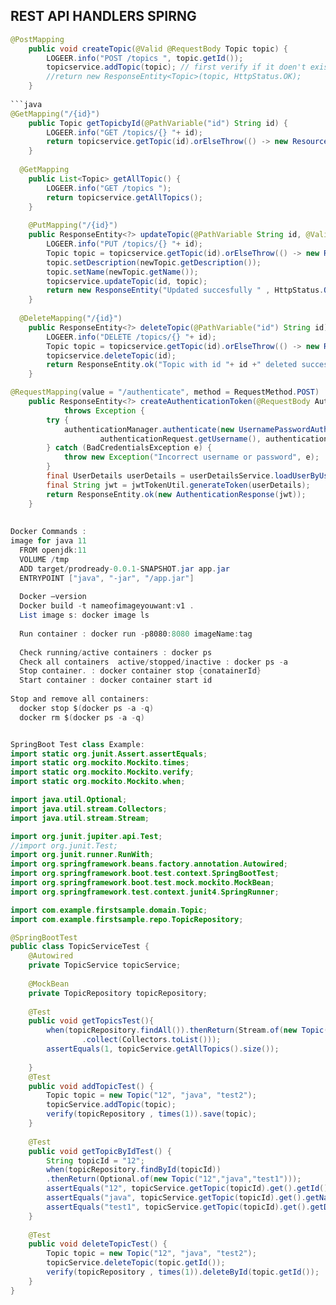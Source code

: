 ## REST API HANDLERS SPIRNG
```java
@PostMapping
	public void createTopic(@Valid @RequestBody Topic topic) {
		LOGEER.info("POST /topics ", topic.getId());
		topicservice.addTopic(topic); // first verify if it doen't exist then only create
		//return new ResponseEntity<Topic>(topic, HttpStatus.OK);
	}
  
```java
@GetMapping("/{id}")
	public Topic getTopicbyId(@PathVariable("id") String id) {
		LOGEER.info("GET /topics/{} "+ id);
		return topicservice.getTopic(id).orElseThrow(() -> new ResourceNotFoundException("Topic does not exist: " + id));
	}
  
  @GetMapping
	public List<Topic> getAllTopic() {
		LOGEER.info("GET /topics ");
		return topicservice.getAllTopics();
	}
  
  	@PutMapping("/{id}")
	public ResponseEntity<?> updateTopic(@PathVariable String id, @Valid @RequestBody Topic newTopic) {
		LOGEER.info("PUT /topics/{} "+ id);
		Topic topic = topicservice.getTopic(id).orElseThrow(() -> new ResourceNotFoundException("Topic does not exist: " + id));
		topic.setDescription(newTopic.getDescription());
		topic.setName(newTopic.getName());
		topicservice.updateTopic(id, topic);
		return new ResponseEntity("Updated succesfully " , HttpStatus.OK );
	}
  
  @DeleteMapping("/{id}")
	public ResponseEntity<?> deleteTopic(@PathVariable("id") String id) {
		LOGEER.info("DELETE /topics/{} "+ id);
		Topic topic = topicservice.getTopic(id).orElseThrow(() -> new ResourceNotFoundException("Topic does not exist: " + id));
		topicservice.deleteTopic(id);
		return ResponseEntity.ok("Topic with id "+ id +" deleted successfully.");
	}

@RequestMapping(value = "/authenticate", method = RequestMethod.POST)
	public ResponseEntity<?> createAuthenticationToken(@RequestBody AuthenticationRequest authenticationRequest)
			throws Exception {
		try {
			authenticationManager.authenticate(new UsernamePasswordAuthenticationToken(
					authenticationRequest.getUsername(), authenticationRequest.getPassword()));
		} catch (BadCredentialsException e) {
			throw new Exception("Incorrect username or password", e);
		}
		final UserDetails userDetails = userDetailsService.loadUserByUsername(authenticationRequest.getUsername());
		final String jwt = jwtTokenUtil.generateToken(userDetails);
		return ResponseEntity.ok(new AuthenticationResponse(jwt));
	}
  
  
Docker Commands :
image for java 11
  FROM openjdk:11
  VOLUME /tmp
  ADD target/prodready-0.0.1-SNAPSHOT.jar app.jar
  ENTRYPOINT ["java", "-jar", "/app.jar"]
  
  Docker —version
  Docker build -t nameofimageyouwant:v1 .
  List image s: docker image ls
  
  Run container : docker run -p8080:8080 imageName:tag
  
  Check running/active containers : docker ps 
  Check all containers  active/stopped/inactive : docker ps -a
  Stop container. : docker container stop {conatainerId}
  Start container : docker container start id
  
Stop and remove all containers:
  docker stop $(docker ps -a -q)
  docker rm $(docker ps -a -q)


SpringBoot Test class Example:
import static org.junit.Assert.assertEquals;
import static org.mockito.Mockito.times;
import static org.mockito.Mockito.verify;
import static org.mockito.Mockito.when;

import java.util.Optional;
import java.util.stream.Collectors;
import java.util.stream.Stream;

import org.junit.jupiter.api.Test;
//import org.junit.Test;
import org.junit.runner.RunWith;
import org.springframework.beans.factory.annotation.Autowired;
import org.springframework.boot.test.context.SpringBootTest;
import org.springframework.boot.test.mock.mockito.MockBean;
import org.springframework.test.context.junit4.SpringRunner;

import com.example.firstsample.domain.Topic;
import com.example.firstsample.repo.TopicRepository;

@SpringBootTest
public class TopicServiceTest {
	@Autowired 
	private TopicService topicService;
	
	@MockBean
	private TopicRepository topicRepository;
	
	@Test
	public void getTopicsTest(){
		when(topicRepository.findAll()).thenReturn(Stream.of(new Topic("1","java","test1"))
				.collect(Collectors.toList()));
		assertEquals(1, topicService.getAllTopics().size());
		
	}
	@Test
	public void addTopicTest() {
		Topic topic = new Topic("12", "java", "test2");
		topicService.addTopic(topic);
		verify(topicRepository , times(1)).save(topic);
	}
	
	@Test
	public void getTopicByIdTest() {
		String topicId = "12";
		when(topicRepository.findById(topicId))
		.thenReturn(Optional.of(new Topic("12","java","test1")));
		assertEquals("12", topicService.getTopic(topicId).get().getId());
		assertEquals("java", topicService.getTopic(topicId).get().getName());
		assertEquals("test1", topicService.getTopic(topicId).get().getDescription());
	}
	
	@Test
	public void deleteTopicTest() {
		Topic topic = new Topic("12", "java", "test2");
		topicService.deleteTopic(topic.getId());
		verify(topicRepository , times(1)).deleteById(topic.getId());
	}
}

